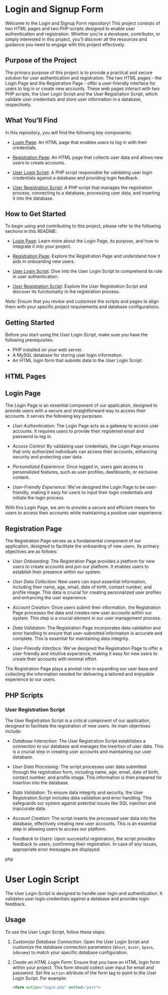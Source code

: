 # Login and Signup Form

Welcome to the Login and Signup Form repository! This project consists of two HTML pages and two PHP scripts designed to enable user authentication and registration. Whether you're a developer, contributor, or simply interested in this project, you'll discover all the resources and guidance you need to engage with this project effectively.

## Purpose of the Project

The primary purpose of this project is to provide a practical and secure solution for user authentication and registration. The two HTML pages - the Login Page and the Registration Page - offer a user-friendly interface for users to log in or create new accounts. These web pages interact with two PHP scripts, the User Login Script and the User Registration Script, which validate user credentials and store user information in a database, respectively.

## What You'll Find

In this repository, you will find the following key components:

- [Login Page](#login-page): An HTML page that enables users to log in with their credentials.

- [Registration Page](#registration-page): An HTML page that collects user data and allows new users to create accounts.

- [User Login Script](#user-login-script): A PHP script responsible for validating user login credentials against a database and providing login feedback.

- [User Registration Script](#user-registration-script): A PHP script that manages the registration process, connecting to a database, processing user data, and inserting it into the database.

## How to Get Started

To begin using and contributing to this project, please refer to the following sections in this README:

- [Login Page](#login-page): Learn more about the Login Page, its purpose, and how to integrate it into your project.

- [Registration Page](#registration-page): Explore the Registration Page and understand how it aids in onboarding new users.

- [User Login Script](#user-login-script): Dive into the User Login Script to comprehend its role in user authentication.

- [User Registration Script](#user-registration-script): Explore the User Registration Script and discover its functionality in the registration process.

*Note:* Ensure that you review and customize the scripts and pages to align them with your specific project requirements and database configurations.




## Getting Started

Before you start using the User Login Script, make sure you have the following prerequisites:

- PHP installed on your web server.
- A MySQL database for storing user login information.
- An HTML login form that submits data to the User Login Script.


## HTML Pages


## Login Page

The Login Page is an essential component of our application, designed to provide users with a secure and straightforward way to access their accounts. It serves the following key purposes:

- *User Authentication:* The Login Page acts as a gateway to access user accounts. It requires users to provide their registered email and password to log in.

- *Access Control:* By validating user credentials, the Login Page ensures that only authorized individuals can access their accounts, enhancing security and protecting user data.

- *Personalized Experience:* Once logged in, users gain access to personalized features, such as user profiles, dashboards, or exclusive content.

- *User-Friendly Experience:* We've designed the Login Page to be user-friendly, making it easy for users to input their login credentials and initiate the login process.

With this Login Page, we aim to provide a secure and efficient means for users to access their accounts while maintaining a positive user experience.





## Registration Page

The Registration Page serves as a fundamental component of our application, designed to facilitate the onboarding of new users. Its primary objectives are as follows:

- *User Onboarding:* The Registration Page provides a platform for new users to create accounts and join our platform. It enables users to establish their presence within our system.

- *User Data Collection:* New users can input essential information, including their name, age, email, date of birth, contact number, and profile image. This data is crucial for creating personalized user profiles and enhancing the user experience.

- *Account Creation:* Once users submit their information, the Registration Page processes the data and creates new user accounts within our system. This step is a crucial element in our user management process.

- *Data Validation:* The Registration Page incorporates data validation and error handling to ensure that user-submitted information is accurate and complete. This is essential for maintaining data integrity.

- *User-Friendly Interface:* We've designed the Registration Page to offer a user-friendly and intuitive experience, making it easy for new users to create their accounts with minimal effort.

The Registration Page plays a pivotal role in expanding our user base and collecting the information needed for delivering a tailored and enjoyable experience to our users.




## PHP Scripts

### User Registration Script

The User Registration Script is a critical component of our application, designed to facilitate the registration of new users. Its main objectives include:

- *Database Interaction:* The User Registration Script establishes a connection to our database and manages the insertion of user data. This is a crucial step in creating user accounts and maintaining our user database.

- *User Data Processing:* The script processes user data submitted through the registration form, including name, age, email, date of birth, contact number, and profile image. This information is then prepared for insertion into the database.

- *Data Validation:* To ensure data integrity and security, the User Registration Script includes data validation and error handling. This safeguards our system against potential issues like SQL injection and inaccurate data.

- *Account Creation:* The script inserts the processed user data into the database, effectively creating new user accounts. This is an essential step in allowing users to access our platform.

- *Feedback to Users:* Upon successful registration, the script provides feedback to users, confirming their registration. In case of any issues, appropriate error messages are displayed.

php
<?php
// Include the code for the User Registration Script here.

// Example:
// ...

?>


# User Login Script

The User Login Script is designed to handle user login and authentication. It validates user login credentials against a database and provides login feedback.
## Usage

To use the User Login Script, follow these steps:

1. *Customize Database Connection*: Open the User Login Script and customize the database connection parameters (`$host`, `$user`, `$pass`, `$dbname`) to match your specific database configuration.

2. *Create an HTML Login Form*: Ensure that you have an HTML login form within your project. This form should collect user input for email and password. Set the `action` attribute of the form tag to point to the User Login Script. For example:

   ```html
   <form action="login.php" method="post">
